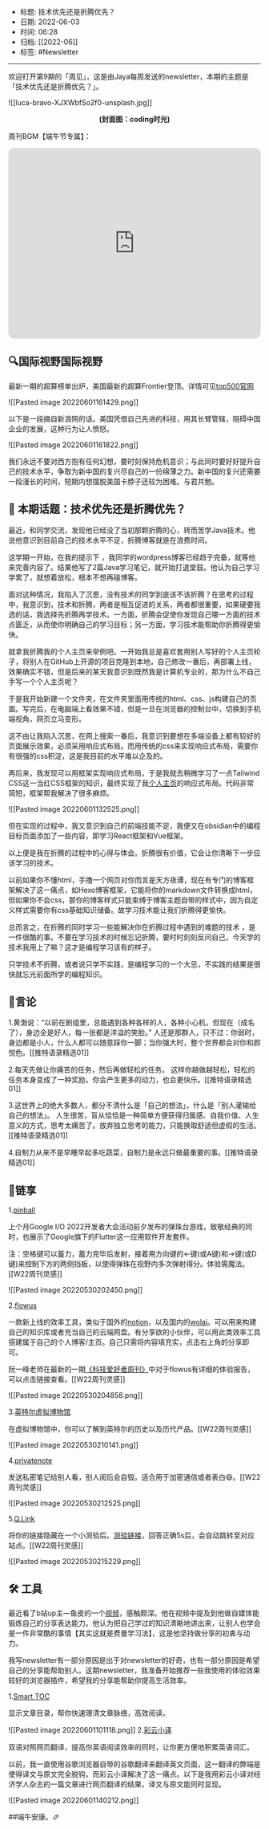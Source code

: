 - 标题: 技术优先还是折腾优先？
- 日期: 2022-06-03
- 时间: 06:28
- 归档: [[2022-06]]
- 标签: #Newsletter 
___

欢迎打开第9期的「周见」，这是由Jaya每周发送的newsletter，本期的主题是「技术优先还是折腾优先？」。

![[luca-bravo-XJXWbfSo2f0-unsplash.jpg]]
<b><center>(封面图：coding时光)</center></b>

周刊BGM【端午节专属】：

<iframe style="border-radius:12px" src="https://open.spotify.com/embed/track/1IW074I5fV1liCroXGKpq4?utm_source=generator" width="100%" height="380" frameBorder="0" allowfullscreen="" allow="autoplay; clipboard-write; encrypted-media; fullscreen; picture-in-picture"></iframe>


## 🔍国际视野国际视野

最新一期的超算榜单出炉，美国最新的超算Frontier登顶。详情可见[top500官网](https://www.top500.org/)

![[Pasted image 20220601161429.png]]

以下是一段摘自新浪网的话。美国凭借自己先进的科技，用其长臂管辖，阻碍中国企业的发展，这种行为让人愤怒。

![[Pasted image 20220601161822.png]]

我们永远不要对西方抱有任何幻想，要时刻保持危机意识；与此同时要好好提升自己的技术水平，争取为新中国的复兴尽自己的一份绵薄之力。新中国的复兴还需要一段漫长的时间，短期内想摆脱美国卡脖子还较为困难。与君共勉。


## 📝 本期话题：技术优先还是折腾优先？

最近，和同学交流，发现他已经没了当初那颗折腾的心，转而苦学Java技术。他说他意识到目前自己的技术水平不足，折腾博客就是在浪费时间。

这学期一开始，在我的提示下 ，我同学的wordpress博客已经趋于完备，就等他来完善内容了。结果他写了2篇Java学习笔记，就开始打退堂鼓。他认为自己学习学累了，就想着放松，根本不想再碰博客。

面对这种情况，我陷入了沉思，没有技术的同学到底该不该折腾？在思考的过程中，我意识到，技术和折腾，两者是相互促进的关系，两者都很重要，如果硬要我选的话，我选择先折腾再学技术。一方面，折腾会促使你发现自己哪一方面的技术点匮乏，从而使你明确自己的学习目标；另一方面，学习技术能帮助你折腾得更愉快。

就拿我折腾我的个人主页来举例吧。一开始我总是喜欢套用别人写好的个人主页轮子，将别人在GitHub上开源的项目克隆到本地，自己修改一番后，再部署上线，效果确实不错，但是后来的某天我意识到既然我是计算机专业的，那为什么不自己手写一个个人主页呢？

于是我开始新建一个文件夹，在文件夹里面用传统的html、css、js构建自己的页面。写完后，在电脑端上看效果不错，但是一旦在浏览器的控制台中，切换到手机端视角，网页立马变形。

这不由让我陷入沉思，在网上搜索一番后，我意识到要想在多端设备上都有较好的页面展示效果，必须采用响应式布局。而用传统的css来实现响应式布局，需要你有很强的css积淀，这是我目前的水平难以企及的。

再后来，我发现可以用框架实现响应式布局，于是我就去稍微学习了一点Tailwind CSS这一当红CSS框架的知识，最终实现了我[个人主页](https://gujiakai.top/)的响应式布局。代码非常简短，框架帮我解决了很多麻烦。

![[Pasted image 20220601132525.png]]

但在实现的过程中，我又意识到自己的前端技能不足，我便又在obsidian中的编程目标页面添加了一些内容，即学习React框架和Vue框架。

以上便是我在折腾的过程中的心得与体会。折腾很有价值，它会让你清晰下一步应该学习的技术。

以前如果你不懂html，手撸一个网页对你而言是天方夜谭，现在有专门的博客框架解决了这一痛点，如Hexo博客框架，它能将你的markdown文件转换成html，但如果你不会css，那你的博客样式只能束缚于博客主题自带的样式中，因为自定义样式需要你有css基础知识储备。故学习技术能让我们折腾得更愉快。

总而言之，在折腾的同时学习一些能解决你在折腾过程中遇到的难题的技术 ，是一件很酷的事。不要在学习技术的时候忘记折腾，要时时刻刻反问自己，今天学的技术我用上了嘛？这才是编程学习该有的样子。

只学技术不折腾，或者说只学不实践，是编程学习的一个大忌，不实践的结果是很快就忘光前面所学的编程知识。


## 📜言论

1.黄渤说：“以前在剧组里，总能遇到各种各样的人，各种小心机，但现在（成名了），身边全是好人，每一张都是洋溢的笑脸。” 人还是那群人，只不过：你弱时，身边都是小人，什么人都可以随意踩你一脚；当你强大时，整个世界都会对你和颜悦色。[[推特语录精选01]]

2.每天先做让你痛苦的任务，然后再做轻松的任务。 这样你越做越轻松，轻松的任务本身变成了一种奖励，你会产生更多的动力，也会更快乐。[[推特语录精选01]]

3.这世界上的绝大多数人，都分不清什么是「自己的想法」，什么是「别人灌输给自己的想法」。 人生很苦，盲从恰恰是一种简单方便获得归属感、自我价值、人生意义的方式，思考太痛苦了。放弃独立思考的能力，只能换取舒适但虚假的生活。[[推特语录精选01]]

4.自制力从来不是早睡早起多吃蔬菜，自制力是永远只做最重要的事。[[推特语录精选01]]


## 🎇链享

1.[pinball](https://pinball.flutter.dev/#/)

上个月Google I/O 2022开发者大会活动前夕发布的弹珠台游戏，致敬经典的同时，也展示了Google旗下的Flutter这一应用软件开发套件。

注：空格键可以蓄力，蓄力完毕后发射，接着用方向键的←键(或A键)和→键(或D键)来控制下方的两侧挡板，以使得弹珠在视野内多次弹射得分。体验需魔法。[[W22周刊灵感]]

![[Pasted image 20220530202450.png]]

2.[flowus](https://flowus.cn/product)

一款新上线的效率工具，类似于国外的[notion](https://www.notion.so/zh-cn)，以及国内的[wolai](https://www.wolai.com/)。可以用来构建自己的知识库或者充当自己的云端网盘。有分享欲的小伙伴，可以用此类效率工具搭建属于自己的个人博客/主页。自己只需将内容填充实，点击右上角的分享即可。

阮一峰老师在最新的一期[《科技爱好者周刊》](https://www.ruanyifeng.com/blog/2022/05/weekly-issue-208.html)中对于flowus有详细的体验报告，可以点击链接查看。[[W22周刊灵感]]

![[Pasted image 20220530204858.png]]


3.[英特尔虚拟博物馆](https://virtualmuseum.intel.com/#)

在虚拟博物馆中，你可以了解到英特尔的历史以及历代产品。[[W22周刊灵感]]

![[Pasted image 20220530210141.png]]

4.[privatenote](https://privnote.com/)

发送私密笔记给别人看，别人阅后会自毁。适合用于加密通信或者表白😄。[[W22周刊灵感]]

![[Pasted image 20220530212525.png]]

5.[Q.Link](https://q-link.minung.dev/)

将你的链接隐藏在一个小测验后。[测验链接](https://q-link.minung.dev/links/6294cbf624dea1655c28d9f7)，回答正确5s后，会自动跳转至对应站点。[[W22周刊灵感]]

![[Pasted image 20220530215229.png]]



## 🛠️ 工具

最近看了b站up主—鱼皮的一个[视频](https://www.bilibili.com/video/BV1i34y177pJ)，感触颇深。他在视频中提及到他做自媒体能锻炼自己的分享表达能力。他认为把自己学过的知识清晰地讲出来，让别人也学会是一件非常酷的事情【其实这就是费曼学习法】，这是他坚持做分享的初衷与动力。

我写newsletter有一部分原因是出于对newsletter的好奇，也有一部分原因是希望自己的分享能帮助别人。这期newsletter，我准备开始推荐一些我使用的体验效果较好的浏览器插件，希望我的分享能帮助你提高生活效率。

1.[Smart TOC](https://www.wolai.com/mEcdTMByTebwjh18SNhdPc)

显示文章目录，帮你快速理清文章脉络，高效阅读。

![[Pasted image 20220601101118.png]]
2.[彩云小译](https://fanyi.caiyunapp.com/#/web)

双语对照网页翻译，提高你英语阅读效率的同时，让你更方便地积累英语词汇。

以前，我一直使用谷歌浏览器自带的谷歌翻译来翻译英文页面，这一翻译的弊端是使得译文与原文完全脱钩，而彩云小译解决了这一痛点。以下是我用彩云小译对经济学人杂志的一篇文章进行网页翻译的结果，译文与原文能同时显现。


![[Pasted image 20220601140212.png]]

##端午安康。🫔
